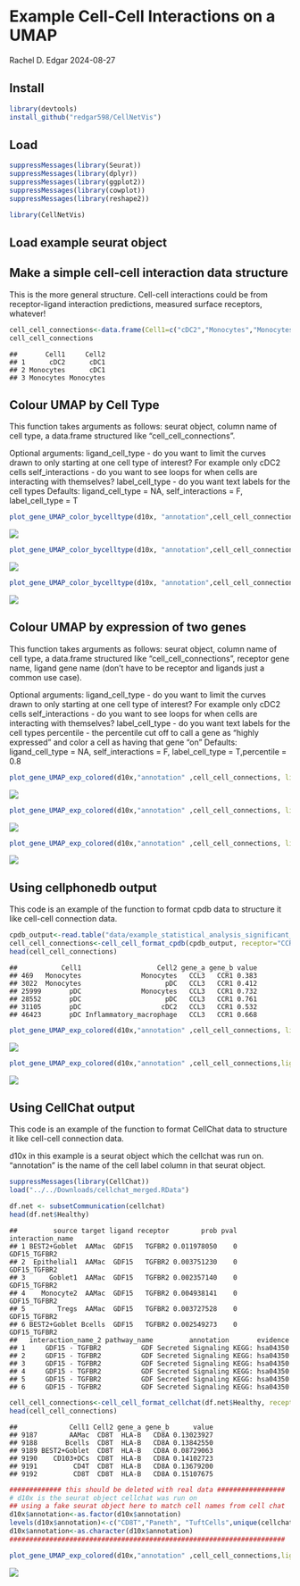 Example Cell-Cell Interactions on a UMAP
================
Rachel D. Edgar
2024-08-27

## Install

``` r
library(devtools)
install_github("redgar598/CellNetVis")
```

## Load

``` r
suppressMessages(library(Seurat))
suppressMessages(library(dplyr))
suppressMessages(library(ggplot2))
suppressMessages(library(cowplot))
suppressMessages(library(reshape2))

library(CellNetVis)
```

## Load example seurat object

## Make a simple cell-cell interaction data structure

This is the more general structure. Cell-cell interactions could be from
receptor-ligand interaction predictions, measured surface receptors,
whatever!

``` r
cell_cell_connections<-data.frame(Cell1=c("cDC2","Monocytes","Monocytes"), Cell2=c("cDC1","cDC1","Monocytes"))
cell_cell_connections
```

    ##       Cell1     Cell2
    ## 1      cDC2      cDC1
    ## 2 Monocytes      cDC1
    ## 3 Monocytes Monocytes

## Colour UMAP by Cell Type

This function takes arguments as follows: seurat object, column name of
cell type, a data.frame structured like “cell_cell_connections”.

Optional arguments: ligand_cell_type - do you want to limit the curves
drawn to only starting at one cell type of interest? For example only
cDC2 cells self_interactions - do you want to see loops for when cells
are interacting with themselves? label_cell_type - do you want text
labels for the cell types Defaults: ligand_cell_type = NA,
self_interactions = F, label_cell_type = T

``` r
plot_gene_UMAP_color_bycelltype(d10x, "annotation",cell_cell_connections)
```

![](README_files/figure-gfm/unnamed-chunk-5-1.png)<!-- -->

``` r
plot_gene_UMAP_color_bycelltype(d10x, "annotation",cell_cell_connections, self_interactions = T)
```

![](README_files/figure-gfm/unnamed-chunk-5-2.png)<!-- -->

``` r
plot_gene_UMAP_color_bycelltype(d10x, "annotation",cell_cell_connections,ligand_cell_type = "cDC2", label_cell_type=F)
```

![](README_files/figure-gfm/unnamed-chunk-5-3.png)<!-- -->

## Colour UMAP by expression of two genes

This function takes arguments as follows: seurat object, column name of
cell type, a data.frame structured like “cell_cell_connections”,
receptor gene name, ligand gene name (don’t have to be receptor and
ligands just a common use case).

Optional arguments: ligand_cell_type - do you want to limit the curves
drawn to only starting at one cell type of interest? For example only
cDC2 cells self_interactions - do you want to see loops for when cells
are interacting with themselves? label_cell_type - do you want text
labels for the cell types percentile - the percentile cut off to call a
gene as “highly expressed” and color a cell as having that gene “on”
Defaults: ligand_cell_type = NA, self_interactions = F, label_cell_type
= T,percentile = 0.8

``` r
plot_gene_UMAP_exp_colored(d10x,"annotation" ,cell_cell_connections, ligand = "CCL3", receptor="CCR1")
```

![](README_files/figure-gfm/unnamed-chunk-6-1.png)<!-- -->

``` r
plot_gene_UMAP_exp_colored(d10x,"annotation" ,cell_cell_connections, ligand = "CCL3", receptor="CCR1", percentile = 0.9)
```

![](README_files/figure-gfm/unnamed-chunk-6-2.png)<!-- -->

``` r
plot_gene_UMAP_exp_colored(d10x,"annotation" ,cell_cell_connections, ligand = "CCL3", receptor="CCR1",ligand_cell_type = "cDC2")
```

![](README_files/figure-gfm/unnamed-chunk-6-3.png)<!-- -->

## Using cellphonedb output

This code is an example of the function to format cpdb data to structure
it like cell-cell connection data.

``` r
cpdb_output<-read.table("data/example_statistical_analysis_significant_means_03_05_2024_15:06:27.txt", sep="\t", header=T)
cell_cell_connections<-cell_cell_format_cpdb(cpdb_output, receptor="CCR1",ligand="CCL3")
head(cell_cell_connections)
```

    ##           Cell1                   Cell2 gene_a gene_b value
    ## 469   Monocytes               Monocytes   CCL3   CCR1 0.383
    ## 3022  Monocytes                     pDC   CCL3   CCR1 0.412
    ## 25999       pDC               Monocytes   CCL3   CCR1 0.732
    ## 28552       pDC                     pDC   CCL3   CCR1 0.761
    ## 31105       pDC                    cDC2   CCL3   CCR1 0.532
    ## 46423       pDC Inflammatory_macrophage   CCL3   CCR1 0.668

``` r
plot_gene_UMAP_exp_colored(d10x,"annotation" ,cell_cell_connections, ligand = "CCL3", receptor="CCR1")
```

![](README_files/figure-gfm/unnamed-chunk-7-1.png)<!-- -->

``` r
plot_gene_UMAP_exp_colored(d10x,"annotation" ,cell_cell_connections,ligand_cell_type = "pDC",ligand = "CCL3", receptor="CCR1")
```

![](README_files/figure-gfm/unnamed-chunk-7-2.png)<!-- -->

## Using CellChat output

This code is an example of the function to format CellChat data to
structure it like cell-cell connection data.

d10x in this example is a seurat object which the cellchat was run on.
“annotation” is the name of the cell label column in that seurat object.

``` r
suppressMessages(library(CellChat))
load("../../Downloads/cellchat_merged.RData")

df.net <- subsetCommunication(cellchat)
head(df.net$Healthy)
```

    ##         source target ligand receptor        prob pval interaction_name
    ## 1 BEST2+Goblet  AAMac  GDF15   TGFBR2 0.011978050    0     GDF15_TGFBR2
    ## 2  Epithelial1  AAMac  GDF15   TGFBR2 0.003751230    0     GDF15_TGFBR2
    ## 3      Goblet1  AAMac  GDF15   TGFBR2 0.002357140    0     GDF15_TGFBR2
    ## 4    Monocyte2  AAMac  GDF15   TGFBR2 0.004938141    0     GDF15_TGFBR2
    ## 5        Tregs  AAMac  GDF15   TGFBR2 0.003727528    0     GDF15_TGFBR2
    ## 6 BEST2+Goblet Bcells  GDF15   TGFBR2 0.002549273    0     GDF15_TGFBR2
    ##   interaction_name_2 pathway_name         annotation       evidence
    ## 1     GDF15 - TGFBR2          GDF Secreted Signaling KEGG: hsa04350
    ## 2     GDF15 - TGFBR2          GDF Secreted Signaling KEGG: hsa04350
    ## 3     GDF15 - TGFBR2          GDF Secreted Signaling KEGG: hsa04350
    ## 4     GDF15 - TGFBR2          GDF Secreted Signaling KEGG: hsa04350
    ## 5     GDF15 - TGFBR2          GDF Secreted Signaling KEGG: hsa04350
    ## 6     GDF15 - TGFBR2          GDF Secreted Signaling KEGG: hsa04350

``` r
cell_cell_connections<-cell_cell_format_cellchat(df.net$Healthy, receptor="CD8A",ligand="HLA-B")
head(cell_cell_connections)
```

    ##             Cell1 Cell2 gene_a gene_b      value
    ## 9187        AAMac  CD8T  HLA-B   CD8A 0.13023927
    ## 9188       Bcells  CD8T  HLA-B   CD8A 0.13842550
    ## 9189 BEST2+Goblet  CD8T  HLA-B   CD8A 0.08729063
    ## 9190    CD103+DCs  CD8T  HLA-B   CD8A 0.14102723
    ## 9191         CD4T  CD8T  HLA-B   CD8A 0.13679200
    ## 9192         CD8T  CD8T  HLA-B   CD8A 0.15107675

``` r
############# this should be deleted with real data #################
# d10x is the seurat object cellchat was run on
## using a fake seurat object here to match cell names from cell chat
d10x$annotation<-as.factor(d10x$annotation)
levels(d10x$annotation)<-c("CD8T","Paneth", "TuftCells",unique(cellchat@meta$annotation)[1:7])
d10x$annotation<-as.character(d10x$annotation)
#####################################################################

plot_gene_UMAP_exp_colored(d10x,"annotation" ,cell_cell_connections,ligand_cell_type = "CD8T",ligand = "HLA-B", receptor="CD8A")
```

![](README_files/figure-gfm/unnamed-chunk-8-1.png)<!-- -->
